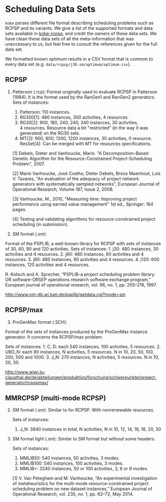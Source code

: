 # Scheduling Data Sets

`kobe` parses different file format describing scheduling problems such as RCPSP and its variants.
We give a list of the supported formats and data sets available in [kobe-rcpsp](https://github.com/ptal/kobe-rcpsp), and credit the owners of these data sets.
We have clean these data sets of all the meta-information that was uneccessary to us, but feel free to consult the references given for the full data set.

We formatted known optimum results in a CSV format that is common to every data set (e.g. `data/rcpsp/j30.sm/optimum/optimum.csv`).

## RCPSP

1. Patterson (.rcp): Format originally used to evaluate RCPSP in Patterson (1984).
   It is the format used by the RanGen1 and RanGen2 generators.
   Sets of instances:
    1. Patterson: 110 instances.
    2. RG300[1]: 480 instances, 300 activities, 4 resources.
    3. RG30[2]: 900, 180, 240, 240, 240 instances, 30 activities, 4 resources.
       Resource data a bit "restricted" (in the way it was generated) on the RG30 sets.
    4. MT[3]: 900, 800, 1200, 1200 instances, 30 activities, 0 resource.
       ResSet[4]: Can be merged with MT for resources specifications.

   [1] Debels, Dieter and Vanhoucke, Mario. "A Decomposition-Based Genetic Algorithm for the Resource-Constrained Project-Scheduling Problem", 2007.

   [2] Mario Vanhoucke, José Coelho, Dieter Debels, Broos Maenhout, Luís V. Tavares, "An evaluation of the adequacy of project network generators with systematically sampled networks", European Journal of Operational Research, Volume 187, Issue 2, 2008.

   [3] Vanhoucke, M., 2010, "Measuring time: Improving project performance using earned value management" 1st ed., Springer: 164 pages.

   [4] Testing and validating algorithms for resource-constrained project scheduling (in submission).

2. SM format (.sm):

  Format of the PSPLIB, a well-known library for RCPSP with sets of instances of 30, 60, 90 and 120 activities.
  Sets of instances:
    1. j30: 480 instances, 30 activities and 4 resources.
    2. j60: 480 instances, 60 activities and 4 resources.
    3. j90: 480 instances, 90 activities and 4 resources.
    4. j120: 600 instances, 120 activities and 4 resources.

  R. Kolisch and A. Sprecher, “PSPLIB-a project scheduling problem library: OR software-ORSEP operations research software exchange program,” European journal of operational research, vol. 96, no. 1, pp. 205–216, 1997.

  http://www.om-db.wi.tum.de/psplib/getdata.cgi?mode=sm

## RCPSP/max

3. ProGenMax format (.SCH):

  Format of the sets of instances produced by the ProGenMax instance generator.
  It concerns the RCPSP/max problem.

  Sets of instances:
    1. C, D: each 540 instances, 100 activities, 5 resources.
    2. UBO_N: each 90 instances, N activities, 5 resources.
       N in 10, 20, 50, 100, 200, 500 and 1000.
    3. J_N: 270 instances, N activities, 5 resources.
       N in 10, 20, 30.

  http://www.wiwi.tu-clausthal.de/de/abteilungen/produktion/forschung/schwerpunkte/project-generator/rcpspmax/

## MMRCPSP (multi-mode RCPSP)

2. SM format (.sm): Similar to for RCPSP. With nonrenewable resources.

    Sets of instances:
      1. J_N: 3840 instances in total, N activities,
         N in 10, 12, 14, 16, 18, 20, 30

4. SM format light (.sm): Similar to SM format but without some headers.

    Sets of instances:
      1. MMLIB50: 540 instances, 50 activities, 3 modes.
      2. MMLIB100: 540 instances, 100 activities, 3 modes.
      3. MMLIB+: 3240 instances, 50 or 100 activities, 3, 6 or 9 modes.

    [1] V. Van Peteghem and M. Vanhoucke, “An experimental investigation of metaheuristics for the multi-mode resource-constrained project scheduling problem on new dataset instances,” European Journal of Operational Research, vol. 235, no. 1, pp. 62–72, May 2014.
